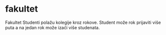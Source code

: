 # fakultet
Fakultet Studenti polažu kolegije kroz rokove. Student može rok prijaviti više puta a na jedan rok može izaći više studenata.
